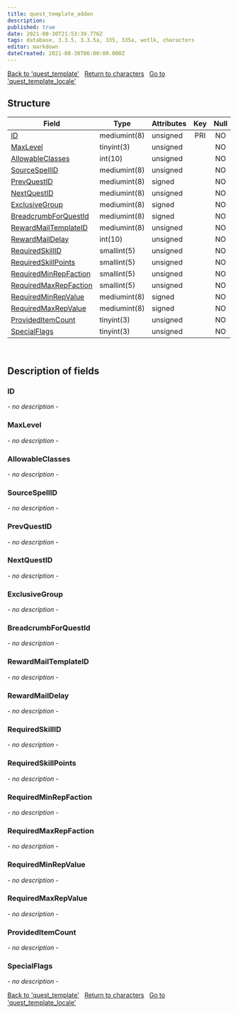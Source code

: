 ```yaml
---
title: quest_template_addon
description: 
published: true
date: 2021-08-30T21:53:39.776Z
tags: database, 3.3.5, 3.3.5a, 335, 335a, wotlk, characters
editor: markdown
dateCreated: 2021-08-30T06:00:00.000Z
---
```


<a href="https://dev.trinitycore.info/en/database/335/characters/quest_template" class="mt-5 v-btn v-btn--depressed v-btn--flat v-btn--outlined theme--light v-size--default darkblue--text text--lighten-3"><span class="v-btn__content"><i aria-hidden="true" class="v-icon notranslate v-icon--left mdi mdi-arrow-left theme--light"></i><span>Back to 'quest_template'</span></span></a>&nbsp;&nbsp;&nbsp;<a href="https://dev.trinitycore.info/en/database/335/characters/home" class="mt-5 v-btn v-btn--depressed v-btn--flat v-btn--outlined theme--light v-size--default darkblue--text text--lighten-3"><span class="v-btn__content"><i aria-hidden="true" class="v-icon notranslate v-icon--left mdi mdi-home-outline theme--light"></i><span>Return to characters</span></span></a>&nbsp;&nbsp;&nbsp;<a href="https://dev.trinitycore.info/en/database/335/characters/quest_template_locale" class="mt-5 v-btn v-btn--depressed v-btn--flat v-btn--outlined theme--light v-size--default darkblue--text text--lighten-3"><span class="v-btn__content"><span>Go to 'quest_template_locale'</span><i aria-hidden="true" class="v-icon notranslate v-icon--right mdi mdi-arrow-right theme--light"></i></span></a>

## Structure

| Field | Type | Attributes | Key | Null | Default | Extra | Comment |
| --- | --- | --- | :---: | :---: | --- | --- | --- |
| [ID](#id) | mediumint(8) | unsigned | PRI | NO | 0 |  |  |
| [MaxLevel](#maxlevel) | tinyint(3) | unsigned |  | NO | 0 |  |  |
| [AllowableClasses](#allowableclasses) | int(10) | unsigned |  | NO | 0 |  |  |
| [SourceSpellID](#sourcespellid) | mediumint(8) | unsigned |  | NO | 0 |  |  |
| [PrevQuestID](#prevquestid) | mediumint(8) | signed |  | NO | 0 |  |  |
| [NextQuestID](#nextquestid) | mediumint(8) | unsigned |  | NO | 0 |  |  |
| [ExclusiveGroup](#exclusivegroup) | mediumint(8) | signed |  | NO | 0 |  |  |
| [BreadcrumbForQuestId](#breadcrumbforquestid) | mediumint(8) | signed |  | NO | 0 |  |  |
| [RewardMailTemplateID](#rewardmailtemplateid) | mediumint(8) | unsigned |  | NO | 0 |  |  |
| [RewardMailDelay](#rewardmaildelay) | int(10) | unsigned |  | NO | 0 |  |  |
| [RequiredSkillID](#requiredskillid) | smallint(5) | unsigned |  | NO | 0 |  |  |
| [RequiredSkillPoints](#requiredskillpoints) | smallint(5) | unsigned |  | NO | 0 |  |  |
| [RequiredMinRepFaction](#requiredminrepfaction) | smallint(5) | unsigned |  | NO | 0 |  |  |
| [RequiredMaxRepFaction](#requiredmaxrepfaction) | smallint(5) | unsigned |  | NO | 0 |  |  |
| [RequiredMinRepValue](#requiredminrepvalue) | mediumint(8) | signed |  | NO | 0 |  |  |
| [RequiredMaxRepValue](#requiredmaxrepvalue) | mediumint(8) | signed |  | NO | 0 |  |  |
| [ProvidedItemCount](#provideditemcount) | tinyint(3) | unsigned |  | NO | 0 |  |  |
| [SpecialFlags](#specialflags) | tinyint(3) | unsigned |  | NO | 0 |  |  |
&nbsp;
## Description of fields

### ID
*- no description -*
&nbsp;

### MaxLevel
*- no description -*
&nbsp;

### AllowableClasses
*- no description -*
&nbsp;

### SourceSpellID
*- no description -*
&nbsp;

### PrevQuestID
*- no description -*
&nbsp;

### NextQuestID
*- no description -*
&nbsp;

### ExclusiveGroup
*- no description -*
&nbsp;

### BreadcrumbForQuestId
*- no description -*
&nbsp;

### RewardMailTemplateID
*- no description -*
&nbsp;

### RewardMailDelay
*- no description -*
&nbsp;

### RequiredSkillID
*- no description -*
&nbsp;

### RequiredSkillPoints
*- no description -*
&nbsp;

### RequiredMinRepFaction
*- no description -*
&nbsp;

### RequiredMaxRepFaction
*- no description -*
&nbsp;

### RequiredMinRepValue
*- no description -*
&nbsp;

### RequiredMaxRepValue
*- no description -*
&nbsp;

### ProvidedItemCount
*- no description -*
&nbsp;

### SpecialFlags
*- no description -*
&nbsp;

<a href="https://dev.trinitycore.info/en/database/335/characters/quest_template" class="mt-5 v-btn v-btn--depressed v-btn--flat v-btn--outlined theme--light v-size--default darkblue--text text--lighten-3"><span class="v-btn__content"><i aria-hidden="true" class="v-icon notranslate v-icon--left mdi mdi-arrow-left theme--light"></i><span>Back to 'quest_template'</span></span></a>&nbsp;&nbsp;&nbsp;<a href="https://dev.trinitycore.info/en/database/335/characters/home" class="mt-5 v-btn v-btn--depressed v-btn--flat v-btn--outlined theme--light v-size--default darkblue--text text--lighten-3"><span class="v-btn__content"><i aria-hidden="true" class="v-icon notranslate v-icon--left mdi mdi-home-outline theme--light"></i><span>Return to characters</span></span></a>&nbsp;&nbsp;&nbsp;<a href="https://dev.trinitycore.info/en/database/335/characters/quest_template_locale" class="mt-5 v-btn v-btn--depressed v-btn--flat v-btn--outlined theme--light v-size--default darkblue--text text--lighten-3"><span class="v-btn__content"><span>Go to 'quest_template_locale'</span><i aria-hidden="true" class="v-icon notranslate v-icon--right mdi mdi-arrow-right theme--light"></i></span></a>

